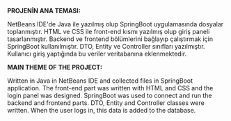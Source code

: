 
**PROJENİN ANA TEMASI:**

NetBeans IDE'de Java ile yazılmış olup SpringBoot uygulamasında dosyalar toplanmıştır. HTML ve CSS ile front-end kısmı yazılmış olup giriş paneli tasarlanmıştır. Backend ve frontend bölümlerini bağlayıp 
çalıştırmak için SpringBoot kullanılmıştır. DTO, Entity ve Controller sınıfları yazılmıştır. Kullanıcı giriş yaptığında bu veriler veritabanına eklenmektedir.


**MAIN THEME OF THE PROJECT:**

Written in Java in NetBeans IDE and collected files in SpringBoot application. The front-end part was written with HTML and CSS and the login panel was designed. SpringBoot was used to connect and run 
the backend and frontend parts. DTO, Entity and Controller classes were written. When the user logs in, this data is added to the database.
